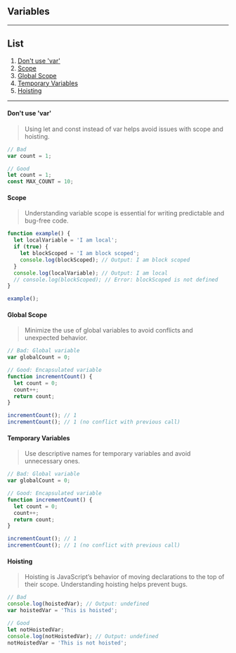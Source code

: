 ## Variables

---

## List

1. [Don't use 'var'](#dont-use-var)
2. [Scope](#scope)
3. [Global Scope](#global-scope)
4. [Temporary Variables](#temporary-variables)
5. [Hoisting](#hoisting)

---

#### Don't use 'var'

> Using let and const instead of var helps avoid issues with scope and hoisting.

```javascript
// Bad
var count = 1;

// Good
let count = 1;
const MAX_COUNT = 10;
```

#### Scope

> Understanding variable scope is essential for writing predictable and bug-free code.

```javascript
function example() {
  let localVariable = 'I am local';
  if (true) {
    let blockScoped = 'I am block scoped';
    console.log(blockScoped); // Output: I am block scoped
  }
  console.log(localVariable); // Output: I am local
  // console.log(blockScoped); // Error: blockScoped is not defined
}

example();
```

#### Global Scope

> Minimize the use of global variables to avoid conflicts and unexpected behavior.

```javascript
// Bad: Global variable
var globalCount = 0;

// Good: Encapsulated variable
function incrementCount() {
  let count = 0;
  count++;
  return count;
}

incrementCount(); // 1
incrementCount(); // 1 (no conflict with previous call)
```

#### Temporary Variables

> Use descriptive names for temporary variables and avoid unnecessary ones.

```javascript
// Bad: Global variable
var globalCount = 0;

// Good: Encapsulated variable
function incrementCount() {
  let count = 0;
  count++;
  return count;
}

incrementCount(); // 1
incrementCount(); // 1 (no conflict with previous call)
```

#### Hoisting

> Hoisting is JavaScript’s behavior of moving declarations to the top of their scope. Understanding hoisting helps prevent bugs.

```javascript
// Bad
console.log(hoistedVar); // Output: undefined
var hoistedVar = 'This is hoisted';

// Good
let notHoistedVar;
console.log(notHoistedVar); // Output: undefined
notHoistedVar = 'This is not hoisted';
```
